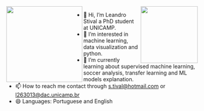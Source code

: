 <img align="right" height="150" src="https://media.giphy.com/media/NHUONhmbo448/giphy.gif"/>
<img align="left" height="200" src="https://media.giphy.com/media/tOFKFDbeh9V7y/giphy.gif"/>


- 👋 Hi, I’m Leandro Stival a PhD student at UNICAMP.
- 👀 I’m interested in machine learning, data visualization and python.
- 🌱 I’m currently learning about supervised machine learning, soccer analysis, transfer learning and ML models explanation.
- 📫 How to reach me contact through  s.tival@hotmail.com or l263013@dac.unicamp.br
- 😄 Languages: Portuguese and English

<!--
**lstival/lstival** is a ✨ _special_ ✨ repository because its `README.md` (this file) appears on your GitHub profile.

Here are some ideas to get you started:
### Hi there 👋

-->
